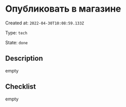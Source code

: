 # Опубликовать в магазине

Created at: `2022-04-30T10:08:59.133Z`

Type: `tech`

State: `done`

## Description
empty

## Checklist
empty
